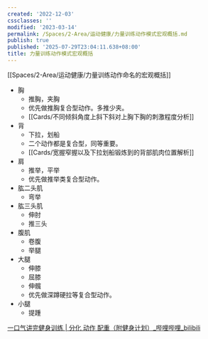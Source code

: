 ```yaml
---
created: '2022-12-03'
cssclasses: ''
modified: '2023-03-14'
permalink: /Spaces/2-Area/运动健康/力量训练动作模式宏观概括.md
publish: true
published: '2025-07-29T23:04:11.638+08:00'
title: 力量训练动作模式宏观概括
---
```

[[Spaces/2-Area/运动健康/力量训练动作命名的宏观概括]]

- 胸
	- 推胸，夹胸
	- 优先做推胸复合型动作。多推少夹。
	- [[Cards/不同倾斜角度上斜下斜对上胸下胸的刺激程度分析]]
- 背
	- 下拉，划船
	- 二个动作都是复合型，同等重要。
	- [[Cards/宽握窄握以及下拉划船锻炼到的背部肌肉位置解析]]
- 肩
	- 推举，平举
	- 优先做推举类复合型动作。
- 肱二头肌
	- 弯举
- 肱三头肌
	- 伸肘
	- 推三头
- 腹肌
	- 卷腹
	- 举腿
- 大腿
	- 伸膝
	- 屈膝
	- 伸髖
	- 优先做深蹲硬拉等复合型动作。
- 小腿
	- 提踵

[一口气讲完健身训练 | 分化 动作 配重（附健身计划）\_哔哩哔哩\_bilibili](https://www.bilibili.com/video/BV19L4y1w7zN/?spm_id_from=333.999.0.0&vd_source=c16ee9cfb2023d2af8428dbfe604b72f)